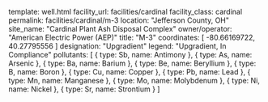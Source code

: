 template: well.html
facility_url: facilities/cardinal
facility_class: cardinal
permalink: facilities/cardinal/m-3
location: "Jefferson County, OH"
site_name: "Cardinal Plant Ash Disposal Complex"
owner/operator: "American Electric Power (AEP)"
title: "M-3"
coordinates: [
  -80.66169722,
  40.27795556
]
designation: "Upgradient"
legend: "Upgradient, In Compliance"
pollutants: [
{
  type: Sb,
  name: Antimony
},
{
  type: As,
  name: Arsenic
},
{
  type: Ba,
  name: Barium
},
{
  type: Be,
  name: Beryllium
},
{
  type: B,
  name: Boron
},
{
  type: Cu,
  name: Copper
},
{
  type: Pb,
  name: Lead
},
{
  type: Mn,
  name: Manganese
},
{
  type: Mo,
  name: Molybdenum
},
{
  type: Ni,
  name: Nickel
},
{
  type: Sr,
  name: Strontium
}
]

